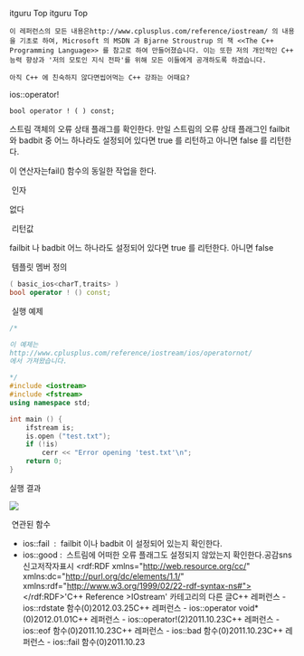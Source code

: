  itguru Top itguru Top

```warning
이 레퍼런스의 모든 내용은http://www.cplusplus.com/reference/iostream/ 의 내용을 기초로 하여, Microsoft 의 MSDN 과 Bjarne Stroustrup 의 책 <<The C++ Programming Language>> 를 참고로 하여 만들어졌습니다. 이는 또한 저의 개인적인 C++ 능력 향상과 '저의 모토인 지식 전파'를 위해 모든 이들에게 공개하도록 하겠습니다.
```

```info
아직 C++ 에 친숙하지 않다면씹어먹는 C++ 강좌는 어때요?
```

ios::operator!
```info
bool operator ! ( ) const;
```


스트림 객체의 오류 상태 플래그를 확인한다.
만일 스트림의 오류 상태 플래그인 failbit 와 badbit 중 어느 하나라도 설정되어 있다면 true 를 리턴하고 아니면 false 를 리턴한다.

이 연산자는fail() 함수의 동일한 작업을 한다.

 인자

없다


 리턴값

failbit 나 badbit 어느 하나라도 설정되어 있다면 true 를 리턴한다.
아니면 false

 템플릿 멤버 정의

```cpp
( basic_ios<charT,traits> )
bool operator ! () const;
```


 실행 예제

```cpp
/*

이 예제는
http://www.cplusplus.com/reference/iostream/ios/operatornot/
에서 가져왔습니다.

*/
#include <iostream>
#include <fstream>
using namespace std;

int main () {
    ifstream is;
    is.open ("test.txt");
    if (!is)
        cerr << "Error opening 'test.txt'\n";
    return 0;
}
```


실행 결과

![](http://img1.daumcdn.net/thumb/R1920x0/?fname=http%3A%2F%2Fcfile23.uf.tistory.com%2Fimage%2F1265704E4EA3679D21067B)






 연관된 함수



* ios::fail  :  failbit 이나 badbit 이 설정되어 있는지 확인한다.
* ios::good :  스트림에 어떠한 오류 플래그도 설정되지 않았는지 확인한다.공감sns신고저작자표시	<rdf:RDF xmlns="http://web.resource.org/cc/" xmlns:dc="http://purl.org/dc/elements/1.1/" xmlns:rdf="http://www.w3.org/1999/02/22-rdf-syntax-ns#">		<Work rdf:about="">			<license rdf:resource="http://creativecommons.org/licenses/by-fr/2.0/kr/" />		</Work>		<License rdf:about="http://creativecommons.org/licenses/by-fr/">			<permits rdf:resource="http://web.resource.org/cc/Reproduction"/>			<permits rdf:resource="http://web.resource.org/cc/Distribution"/>			<requires rdf:resource="http://web.resource.org/cc/Notice"/>			<requires rdf:resource="http://web.resource.org/cc/Attribution"/>			<permits rdf:resource="http://web.resource.org/cc/DerivativeWorks"/>		</License>	</rdf:RDF>'C++ Reference >IOstream' 카테고리의 다른 글C++ 레퍼런스 - ios::rdstate 함수(0)2012.03.25C++ 레퍼런스 - ios::operator void*(0)2012.01.01C++ 레퍼런스 - ios::operator!(2)2011.10.23C++ 레퍼런스 - ios::eof 함수(0)2011.10.23C++ 레퍼런스 - ios::bad 함수(0)2011.10.23C++ 레퍼런스 - ios::fail 함수(0)2011.10.23

